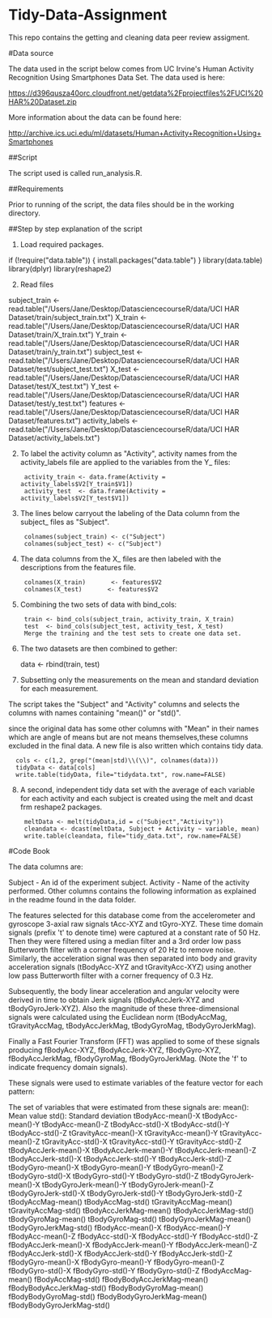 # Tidy-Data-Assignment

This repo contains the getting and cleaning data peer review assigment.

#Data source

The data used in the script below comes from UC Irvine's Human Activity Recognition Using Smartphones Data Set. The data used is here:

https://d396qusza40orc.cloudfront.net/getdata%2Fprojectfiles%2FUCI%20HAR%20Dataset.zip

More information about the data can be found here:

http://archive.ics.uci.edu/ml/datasets/Human+Activity+Recognition+Using+Smartphones

##Script

The script used is called run_analysis.R.

##Requirements

Prior to running of the script, the data files should be in the working directory. 


##Step by step explanation of the script

1. Load required packages.

if (!require("data.table")) {
  install.packages("data.table")
}
library(data.table)
library(dplyr)
library(reshape2)

2. Read files

subject_train   <- read.table("/Users/Jane/Desktop/DatasciencecourseR/data/UCI HAR Dataset/train/subject_train.txt")
X_train         <- read.table("/Users/Jane/Desktop/DatasciencecourseR/data/UCI HAR Dataset/train/X_train.txt")
Y_train         <- read.table("/Users/Jane/Desktop/DatasciencecourseR/data/UCI HAR Dataset/train/y_train.txt")
subject_test    <- read.table("/Users/Jane/Desktop/DatasciencecourseR/data/UCI HAR Dataset/test/subject_test.txt")
X_test          <- read.table("/Users/Jane/Desktop/DatasciencecourseR/data/UCI HAR Dataset/test/X_test.txt")
Y_test          <- read.table("/Users/Jane/Desktop/DatasciencecourseR/data/UCI HAR Dataset/test/y_test.txt")
features        <- read.table("/Users/Jane/Desktop/DatasciencecourseR/data/UCI HAR Dataset/features.txt")
activity_labels <- read.table("/Users/Jane/Desktop/DatasciencecourseR/data/UCI HAR Dataset/activity_labels.txt")


2. To label the activity column as "Activity", activity names from the activity_labels file are applied to the variables from the Y_ files:

        activity_train <- data.frame(Activity = activity_labels$V2[Y_train$V1])
        activity_test  <- data.frame(Activity = activity_labels$V2[Y_test$V1])

3. The lines below  carryout the labeling of the Data column from the subject_ files as "Subject".

        colnames(subject_train) <- c("Subject")
        colnames(subject_test) <- c("Subject")

4. The data columns from the X_ files are then labeled with the descriptions from the features file.

        colnames(X_train)       <- features$V2
        colnames(X_test)       <- features$V2

5. Combining the two sets of data with bind_cols:

        train <- bind_cols(subject_train, activity_train, X_train)
        test  <- bind_cols(subject_test, activity_test, X_test)
        Merge the training and the test sets to create one data set.

6. The two datasets are then combined to gether:

      data  <- rbind(train, test)

7. Subsetting only the measurements on the mean and standard deviation for each measurement.

The script takes the "Subject" and "Activity" columns and selects the columns with names containing "mean()" or "std()".

since the original data has some other columns with "Mean" in their names which are angle of means but are not means themselves,these columns excluded in the final data. A new file is also written which contains tidy data.

      cols <- c(1,2, grep("(mean|std)\\(\\)", colnames(data)))
      tidyData <- data[cols]
      write.table(tidyData, file="tidydata.txt", row.name=FALSE) 

8. A second, independent tidy data set with the average of each variable for each activity and each subject is created using the melt and dcast frm reshape2 packages.

        meltData <- melt(tidyData,id = c("Subject","Activity"))
        cleandata <- dcast(meltData, Subject + Activity ~ variable, mean)
        write.table(cleandata, file="tidy_data.txt", row.name=FALSE) 


#Code Book

The data columns are:

  Subject - An id of the experiment subject.
  Activity - Name of the activity performed.
  Other columns contains the following information as explained in the readme found in the data folder. 

The features selected for this database come from the accelerometer and gyroscope 3-axial raw signals tAcc-XYZ and tGyro-XYZ. These time domain signals (prefix 't' to denote time) were captured at a constant rate of 50 Hz. Then they were filtered using a median filter and a 3rd order low pass Butterworth filter with a corner frequency of 20 Hz to remove noise. Similarly, the acceleration signal was then separated into body and gravity acceleration signals (tBodyAcc-XYZ and tGravityAcc-XYZ) using another low pass Butterworth filter with a corner frequency of 0.3 Hz.

Subsequently, the body linear acceleration and angular velocity were derived in time to obtain Jerk signals (tBodyAccJerk-XYZ and tBodyGyroJerk-XYZ). Also the magnitude of these three-dimensional signals were calculated using the Euclidean norm (tBodyAccMag, tGravityAccMag, tBodyAccJerkMag, tBodyGyroMag, tBodyGyroJerkMag).

Finally a Fast Fourier Transform (FFT) was applied to some of these signals producing fBodyAcc-XYZ, fBodyAccJerk-XYZ, fBodyGyro-XYZ, fBodyAccJerkMag, fBodyGyroMag, fBodyGyroJerkMag. (Note the 'f' to indicate frequency domain signals).

These signals were used to estimate variables of the feature vector for each pattern:

The set of variables that were estimated from these signals are: mean(): Mean value std(): Standard deviation
tBodyAcc-mean()-X
tBodyAcc-mean()-Y
tBodyAcc-mean()-Z
tBodyAcc-std()-X
tBodyAcc-std()-Y
tBodyAcc-std()-Z
tGravityAcc-mean()-X
tGravityAcc-mean()-Y
tGravityAcc-mean()-Z
tGravityAcc-std()-X
tGravityAcc-std()-Y
tGravityAcc-std()-Z
tBodyAccJerk-mean()-X
tBodyAccJerk-mean()-Y
tBodyAccJerk-mean()-Z
tBodyAccJerk-std()-X
tBodyAccJerk-std()-Y
tBodyAccJerk-std()-Z
tBodyGyro-mean()-X
tBodyGyro-mean()-Y
tBodyGyro-mean()-Z
tBodyGyro-std()-X
tBodyGyro-std()-Y
tBodyGyro-std()-Z
tBodyGyroJerk-mean()-X
tBodyGyroJerk-mean()-Y
tBodyGyroJerk-mean()-Z
tBodyGyroJerk-std()-X
tBodyGyroJerk-std()-Y
tBodyGyroJerk-std()-Z
tBodyAccMag-mean()
tBodyAccMag-std()
tGravityAccMag-mean()
tGravityAccMag-std()
tBodyAccJerkMag-mean()
tBodyAccJerkMag-std()
tBodyGyroMag-mean()
tBodyGyroMag-std()
tBodyGyroJerkMag-mean()
tBodyGyroJerkMag-std()
fBodyAcc-mean()-X
fBodyAcc-mean()-Y
fBodyAcc-mean()-Z
fBodyAcc-std()-X
fBodyAcc-std()-Y
fBodyAcc-std()-Z
fBodyAccJerk-mean()-X
fBodyAccJerk-mean()-Y
fBodyAccJerk-mean()-Z
fBodyAccJerk-std()-X
fBodyAccJerk-std()-Y
fBodyAccJerk-std()-Z
fBodyGyro-mean()-X
fBodyGyro-mean()-Y
fBodyGyro-mean()-Z
fBodyGyro-std()-X
fBodyGyro-std()-Y
fBodyGyro-std()-Z
fBodyAccMag-mean()
fBodyAccMag-std()
fBodyBodyAccJerkMag-mean()
fBodyBodyAccJerkMag-std()
fBodyBodyGyroMag-mean()
fBodyBodyGyroMag-std()
fBodyBodyGyroJerkMag-mean()
fBodyBodyGyroJerkMag-std()
